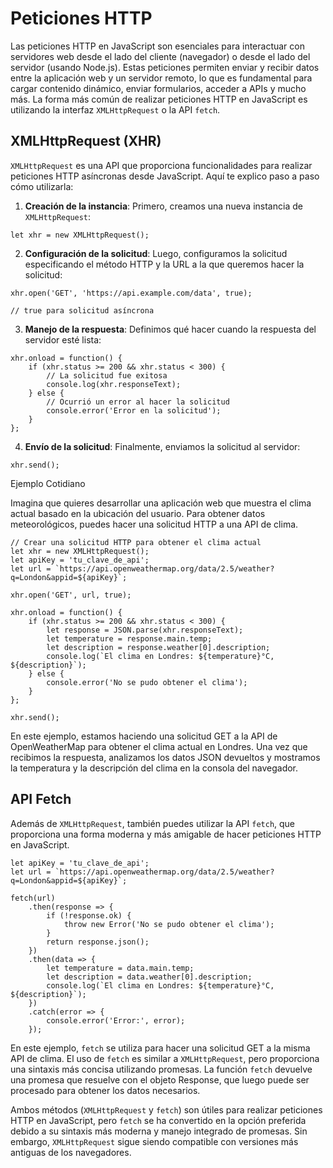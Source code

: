 # Peticiones HTTP

Las peticiones HTTP en JavaScript son esenciales para interactuar con servidores web desde el lado del cliente (navegador) o desde el lado del servidor (usando Node.js). Estas peticiones permiten enviar y recibir datos entre la aplicación web y un servidor remoto, lo que es fundamental para cargar contenido dinámico, enviar formularios, acceder a APIs y mucho más. La forma más común de realizar peticiones HTTP en JavaScript es utilizando la interfaz `XMLHttpRequest` o la API `fetch`.

## XMLHttpRequest (XHR)

`XMLHttpRequest` es una API que proporciona funcionalidades para realizar peticiones HTTP asíncronas desde JavaScript. Aquí te explico paso a paso cómo utilizarla:

1. **Creación de la instancia**: Primero, creamos una nueva instancia de `XMLHttpRequest`:

```
let xhr = new XMLHttpRequest();
```

2. **Configuración de la solicitud**: Luego, configuramos la solicitud especificando el método HTTP y la URL a la que queremos hacer la solicitud:

```
xhr.open('GET', 'https://api.example.com/data', true); 

// true para solicitud asíncrona
```

3. **Manejo de la respuesta**: Definimos qué hacer cuando la respuesta del servidor esté lista:

```
xhr.onload = function() {
    if (xhr.status >= 200 && xhr.status < 300) {
        // La solicitud fue exitosa
        console.log(xhr.responseText);
    } else {
        // Ocurrió un error al hacer la solicitud
        console.error('Error en la solicitud');
    }
};
```

4. **Envío de la solicitud**: Finalmente, enviamos la solicitud al servidor:

```
xhr.send();
```

Ejemplo Cotidiano

Imagina que quieres desarrollar una aplicación web que muestra el clima actual basado en la ubicación del usuario. Para obtener datos meteorológicos, puedes hacer una solicitud HTTP a una API de clima.

```
// Crear una solicitud HTTP para obtener el clima actual
let xhr = new XMLHttpRequest();
let apiKey = 'tu_clave_de_api';
let url = `https://api.openweathermap.org/data/2.5/weather?q=London&appid=${apiKey}`;

xhr.open('GET', url, true);

xhr.onload = function() {
    if (xhr.status >= 200 && xhr.status < 300) {
        let response = JSON.parse(xhr.responseText);
        let temperature = response.main.temp;
        let description = response.weather[0].description;
        console.log(`El clima en Londres: ${temperature}°C, ${description}`);
    } else {
        console.error('No se pudo obtener el clima');
    }
};

xhr.send();
```

En este ejemplo, estamos haciendo una solicitud GET a la API de OpenWeatherMap para obtener el clima actual en Londres. Una vez que recibimos la respuesta, analizamos los datos JSON devueltos y mostramos la temperatura y la descripción del clima en la consola del navegador.

## API Fetch

Además de `XMLHttpRequest`, también puedes utilizar la API `fetch`, que proporciona una forma moderna y más amigable de hacer peticiones HTTP en JavaScript.

```
let apiKey = 'tu_clave_de_api';
let url = `https://api.openweathermap.org/data/2.5/weather?q=London&appid=${apiKey}`;

fetch(url)
    .then(response => {
        if (!response.ok) {
            throw new Error('No se pudo obtener el clima');
        }
        return response.json();
    })
    .then(data => {
        let temperature = data.main.temp;
        let description = data.weather[0].description;
        console.log(`El clima en Londres: ${temperature}°C, ${description}`);
    })
    .catch(error => {
        console.error('Error:', error);
    });
```

En este ejemplo, `fetch` se utiliza para hacer una solicitud GET a la misma API de clima. El uso de `fetch` es similar a `XMLHttpRequest`, pero proporciona una sintaxis más concisa utilizando promesas. La función `fetch` devuelve una promesa que resuelve con el objeto Response, que luego puede ser procesado para obtener los datos necesarios.

Ambos métodos (`XMLHttpRequest` y `fetch`) son útiles para realizar peticiones HTTP en JavaScript, pero `fetch` se ha convertido en la opción preferida debido a su sintaxis más moderna y manejo integrado de promesas. Sin embargo, `XMLHttpRequest` sigue siendo compatible con versiones más antiguas de los navegadores.